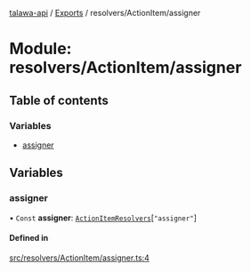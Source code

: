 [talawa-api](../README.md) / [Exports](../modules.md) / resolvers/ActionItem/assigner

# Module: resolvers/ActionItem/assigner

## Table of contents

### Variables

- [assigner](resolvers_ActionItem_assigner.md#assigner)

## Variables

### assigner

• `Const` **assigner**: [`ActionItemResolvers`](types_generatedGraphQLTypes.md#actionitemresolvers)[``"assigner"``]

#### Defined in

[src/resolvers/ActionItem/assigner.ts:4](https://github.com/PalisadoesFoundation/talawa-api/blob/ca38e6d/src/resolvers/ActionItem/assigner.ts#L4)
